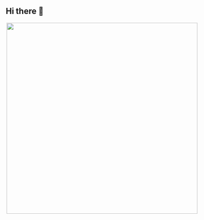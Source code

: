 ## Hi there 👋
 <p align="center">
   <img src ="https://media2.giphy.com/media/v1.Y2lkPTc5MGI3NjExNzhieDB0YXdzNHJiZmRyZDFlb201N3h0Zng5c3d3aXZucTVkbWp4ciZlcD12MV9pbnRlcm5hbF9naWZfYnlfaWQmY3Q9Zw/TexuKBfvpWjaIuACrz/giphy.gif" height="500"
     width="500"/>
 </p> 
<!--
**karaghofrane2003-commits/karaghofrane2003-commits** is a ✨ _special_ ✨ repository because its `README.md` (this file) appears on your GitHub profile.

Here are some ideas to get you started:

- 🔭 I’m currently working on ...
- 🌱 I’m currently learning ...
- 👯 I’m looking to collaborate on ...
- 🤔 I’m looking for help with ...
- 💬 Ask me about ...
- 📫 How to reach me: ...
- 😄 Pronouns: ...
- ⚡ Fun fact: ...
-->
